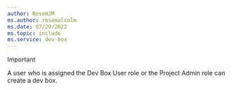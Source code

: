 ```yaml
---
author: RoseHJM
ms.author: rosemalcolm
ms.date: 07/29/2022
ms.topic: include
ms.service: dev-box
---
```


> [!IMPORTANT]
> A user who is assigned the Dev Box User role or the Project Admin role can create a dev box.
